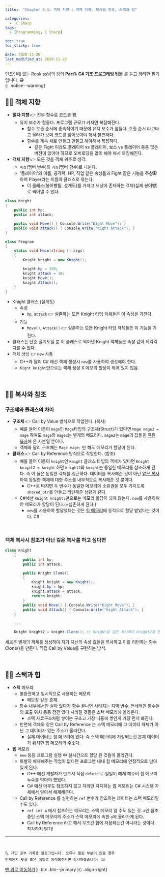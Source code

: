 ```yaml
---
title:  "Chapter 5-1. 객체 지향 : 객체 지향, 복사와 참조, 스택과 힙" 

categories:
  -  C Sharp
tags:
  - [Programming, C Sharp]

toc: true
toc_sticky: true

date: 2020-11-20
last_modified_at: 2020-11-20
---
```


인프런에 있는 Rookiss님의 강의 **Part1: C# 기초 프로그래밍 입문** 를 듣고 정리한 필기입니다. 😀  
{: .notice--warning}
 

## 👱‍♀️ 객체 지향

- **절차 지향** 👉 전부 함수로 코드를 짬.
  - 유지 보수가 힘들다. 프로그램 규모가 커지면 복잡해진다.
    - 함수 호출 순서에 종속적이기 때문에 유지 보수가 힘들다. 호출 순서 타고타고 올라가 보며 코드를 읽어보아야 해서 불편하다.
    - 함수를 계속 새로 만들고 만들고 해야해서 복잡하다.
      - 같은 Fight 이라도 플레이어 vs 플레이어, 보스 vs 플레이어 등등 많은 버전이 있어야 하므로 오버로딩을 많이 해야 해서 복잡해진다.
- **객체 지향** 👉 모든 것을 객체 위주로 생각.
  - `속성`(멤버 변수)와 `기능`(멤버 함수)로 나뉜다.
  - '플레이어'의 이름, 공격력, HP, 직업 같은 속성들과 Fight 같은 기능을 **추상화** 하여 Player라는 이름의 클래스로 묶는다. 
    - 이 클래스(붕어빵틀, 설계도)를 가지고 세상에 존재하는 객체(실제 붕어빵)로 찍어낼 수 있다.

```c#
class Knight
{
    public int hp;
    public int attack;

    public void Move() { Console.Write("Kight Move"); }
    public void Attack() { Console.Write("Kight Attack"); }
}

class Program
{
    static void Main(string [] args)
    {
        Knight knight = new Knight();

        knight.hp = 100;
        knight.attack = 10;
        knight.Move();
        knight.Attack();
    }
}
```

- Knight 클래스 (설계도)
  - 속성
    - `hp`, `attack` 👉 실존하는 모든 Knight 타입 객체들은 이 속성을 가진다.
  - 기능
    - `Move()`, `Attack()` 👉 실존하는 모든 Knight 타입 객체들은 이 기능을 가진다.
- 클래스는 단순 설계도일 뿐 이 클래스로 찍어낸 Knight 객체들은 속성 값이 제각각 다를 수 있다.
- 객체 생성 👉 `new` 사용
  - C++과 달리 C# 에선 객체 생성시 `new`를 사용하여 생성해야 한다.
  - `Kignt knight`만으로는 객체 생성 X 메모리 할당이 되어 있지 않음.

<br>


## 👱‍♀️ 복사와 참조

### 구조체와 클래스의 차이

- **구조체** 👉 Call by Value 방식으로 작업한다. (복사)
  - 예를 들어 이름이 `mage`인 `Mage`타입의 구조체(Struct)가 있다면 `Mage mage2 = mage` 하여도 `mage`와 `mage2`는 별개의 메모리다. `mage2`는 `mage`의 값들을 <u>깊은 복사</u>해 온 사본일 뿐이다. 
  - 객체와 달리 구조체는 `Mage mage;` 만 해도 메모리가 할당이 된다. 
- **클래스** 👉 Call by Reference 방식으로 작업한다. (참조)
  - 예를 들어 이름이 `knight`인 `Knight` 클래스 타입의 객체가 있다면 `Knight knight2 = knight` 하면 `knight2`와 `knight`는 동일한 메모리를 참조하게 된다. 즉 이 둘은 동일한 객체를 접근하다. 데이터를 복사해준 것이 아닌 <u>얕은 복사</u>하여 동일한 객체에 대한 주소를 내부적으로 복사해준 것 뿐이다. 
    - C++로 따지면 두 변수가 동일한 메모리에 소유권을 모두 가지도록 `shared_ptr`를 만들고 리턴해준 상황과 같다.
  - C#에선 `Knight knight;`만으로는 메모리 할당이 되지 않는다. `new`를 사용하여야 메모리가 할당이 된다.(=실존하게 된다.)
    - `new`를 사용하여 할당했다는 것은 <u>힙 메모리</u>에 동적으로 할당 받았다는 것이다. C#

<br>

### 객체 복사시 참조가 아닌 깊은 복사를 하고 싶다면

```c#
class Knight
    {
        public int hp;
        public int attack;

        public Knight Clone()
        {
            Knight knight = new Knight();
            knight.hp = hp;
            knight.attack = attack;
            return knight;
        }
        public void Move() { Console.Write("Kight Move"); }
        public void Attack() { Console.Write("Kight Attack"); }
    }

    ...

    Knight knight2 = knight.Clone(); // knight을 깊은 복사하여 knight2을 만든다. 두 객체는 별개의 객체이다. 
```

새로운 별개의 객체를 생성하여 자기 자신의 속성 값들을 복사하고 이를 리턴하는 함수 Clone()을 만든다. 직접 Call by Value를 구현하는 방식.

<br>


## 👱‍♀️ 스택과 힙

- **스택** 메모리
  - 불완전하고 일시적으로 사용하는 메모리
    - 메모장 같은 존재. 
  - 함수 내부에서만 살아 있다가 함수 끝나면 사라지는 지역 변수, 연쇄적인 함수들의 호출 위치 등등 잠깐 있다 사라질 것들은 스택 메모리에 올라온다. 
    - 스택 자료구조처럼 쌓이는 구조고 가장 나중에 쌓인게 가장 먼저 빠진다.
  - 반면에 객체와 같은 Call by Reference 는 스택 메모리에 그 데이터 자체가 아닌 그 데이터가 있는 주소가 올라간다.
    - 실제 데이터는 힙 메모리에 있다. 즉 스택 메모리에 저장되는건 본체 데이터가 위치한 힙 메모리의 주소다.
- **힙** 메모리
  - `new` 등등 프로그램 실행 中 실시간으로 할당 된 것들이 올라간다.
  - 특별히 해제해주는 작업이 없다면 프로그램 내내 힙 메모리에 안정적으로 남아있게 된다.
    - C++ 에선 개발자가 반드시 직접 `delete` 로 일일이 해제 해주어 힙 메모리 누수를 막아야 했었다.  
    - C# 에선 아무도 참조하지 않고 자리만 차지하는 힙 메모리는 C# 시스템 자체에서 알아서 해제해준다. 
  - Call by Reference 를 실현하는 `ref` 변수가 참조하는 데이터는 스택 메모리일 수도 있다.
    - `ref int a` 에서 참조하는 메모리는 스택 메모리 일 수도 있는 것. `a`엔 참조 중인 스택 메모리의 주소가 스택 메모리에 속한 `a`에 올라가게 된다.
    - Call by Reference 라고 해서 무조건 힙에 저장되는건 아니라는 것이다. 착각하지 말기!

***
<br>

    🌜 개인 공부 기록용 블로그입니다. 오류나 틀린 부분이 있을 경우 
    언제든지 댓글 혹은 메일로 지적해주시면 감사하겠습니다! 😄

[맨 위로 이동하기](#){: .btn .btn--primary }{: .align-right}